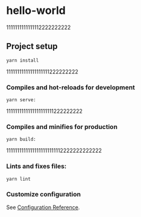 # hello-world
1111111111111112222222222
## Project setup
```
yarn install
```
11111111111111111111222222222
### Compiles and hot-reloads for development
```
yarn serve:
```
1111111111111111111111222222222
### Compiles and minifies for production
```
yarn build:
```
11111111111111111111111112222222222222
### Lints and fixes files:
```
yarn lint
```

### Customize configuration
See [Configuration Reference](https://cli.vuejs.org/config/).
